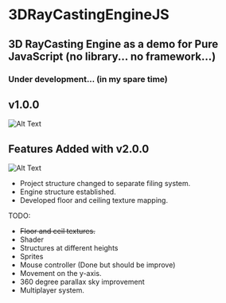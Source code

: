 # 3DRayCastingEngineJS
## 3D RayCasting Engine as a demo for Pure JavaScript (no library... no framework...)
### Under development... (in my spare time)

## v1.0.0
![Alt Text](https://media.giphy.com/media/Ul8vqAtHoMc8V3CkaP/giphy.gif)

## Features Added with v2.0.0
![Alt Text](https://media2.giphy.com/media/v1.Y2lkPTc5MGI3NjExN2prZW4zeWVoMGx4MXZjb2ZmNnhqbmxhaGNiMTJnYTB1ZXRjaDd3YSZlcD12MV9pbnRlcm5hbF9naWZfYnlfaWQmY3Q9Zw/sH54Ln2FZnkMZFGd8V/giphy.gif)

- Project structure changed to separate filing system.
- Engine structure established.
- Developed floor and ceiling texture mapping.

TODO:
- ~~Floor and ceil textures.~~
- Shader
- Structures at different heights
- Sprites
- Mouse controller (Done but should be improve)
- Movement on the y-axis.
- 360 degree parallax sky improvement
- Multiplayer system.
